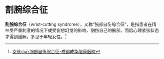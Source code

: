 # 割腕综合征

**割腕综合征**（wrist-cutting syndrome），又称“腕部自伤综合征”，是指患者在精神受严重刺激的情况下或受妄想幻觉的影响，割伤自己的腕部，而后心理紧张状态才得到缓解。多见于年轻女性。[^1]

[^1]: [女孩小心腕部自伤综合征-成都成华脑康医院](http://cdchnk120.com/jsza/1144.html)
